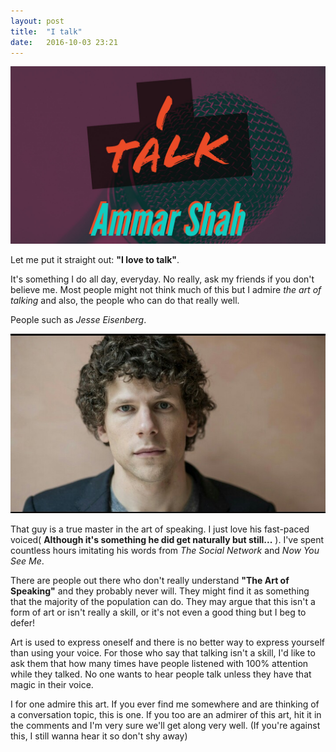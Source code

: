 ```yaml
---
layout: post
title:  "I talk"
date:   2016-10-03 23:21
---
```


![I Talk - Ammar Shah](/../assets/i-talk.jpg)

Let me put it straight out: **"I love to talk"**.

It's something I do all day, everyday. No really, ask my friends if you don't believe me. Most people might not think much of this but I admire *the art of talking* and also, the people who can do that really well.

People such as *Jesse Eisenberg*.

![Jesse Eisenberg](/../assets/je.jpg)

That guy is a true master in the art of speaking. I just love his fast-paced voiced( **Although it's something he did get naturally but still...** ). I've spent countless hours imitating his words from *The Social Network* and *Now You See Me*.

There are people out there who don't really understand **"The Art of Speaking"** and they probably never will. They might find it as something that the majority of the population can do. They may argue that this isn't a form of art or isn't really a skill, or it's not even a good thing  but I beg to defer!

Art is used to express oneself and there is no better way to express yourself than using your voice. For those who say that talking isn't a skill, I'd like to ask them that how many times have people listened with 100% attention while they talked. No one wants to hear people talk unless they have that magic in their voice.


I for one admire this art. If you ever find me somewhere and are thinking of a conversation topic, this is one. If you too are an admirer of this art, hit it in the comments and I'm very sure we'll get along very well. (If you're against this, I still wanna hear it so don't shy away)
